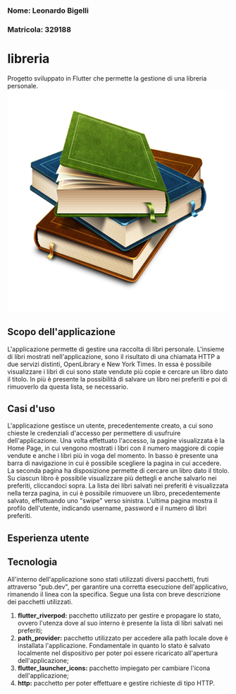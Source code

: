 ### Nome: Leonardo Bigelli 
### Matricola: 329188
# libreria

Progetto sviluppato in Flutter che permette la gestione di una libreria personale.
![logo](logo.png)

## Scopo dell'applicazione

L'applicazione permette di gestire una raccolta di libri personale. L'insieme di libri mostrati nell'applicazione, sono il risultato di una chiamata HTTP a due servizi distinti, OpenLibrary e New York Times. In essa è possibile visualizzare i libri di cui sono state vendute più copie e cercare un libro dato il titolo. In più è presente la possibilità di salvare un libro nei preferiti e poi di rimuoverlo da questa lista, se necessario. 

## Casi d'uso

L'applicazione gestisce un utente, precedentemente creato, a cui sono chieste le credenziali d'accesso per permettere di usufruire dell'applicazione. Una volta effettuato l'accesso, la pagine visualizzata è la Home Page, in cui vengono mostrati i libri con il numero maggiore di copie vendute e anche i libri più in voga del momento. In basso è presente una barra di navigazione in cui è possibile scegliere la pagina in cui accedere. La seconda pagina ha disposizione permette di cercare un libro dato il titolo. Su ciascun libro è possibile visualizzare più dettegli e anche salvarlo nei preferiti, cliccandoci sopra. La lista dei libri salvati nei preferiti è visualizzata nella terza pagina, in cui è possibile rimuovere un libro, precedentemente salvato, effettuando uno "swipe" verso sinistra. L'ultima pagina mostra il profilo dell'utente, indicando username, password e il numero di libri preferiti.

## Esperienza utente 

## Tecnologia

All'interno dell'applicazione sono stati utilizzati diversi pacchetti, fruti attraverso "pub.dev", per garantire una corretta esecuzione dell'applicativo, rimanendo il linea con la specifica. Segue una lista con breve descrizione dei pacchetti utilizzati.

1. **flutter_riverpod:** pacchetto utilizzato per gestire e propagare lo stato, ovvero l'utenza dove al suo interno è presente la lista di libri salvati nei preferiti;
2. **path_provider:** pacchetto utilizzato per accedere alla path locale dove è installata l'applicazione. Fondamentale in quanto lo stato è salvato localmente nel dispositivo per poter poi essere ricaricato all'apertura dell'applicazione;
3. **flutter_launcher_icons:** pacchetto impiegato per cambiare l'icona dell'applicazione;
4. **http:** pacchetto per poter effettuare e gestire richieste di tipo HTTP.